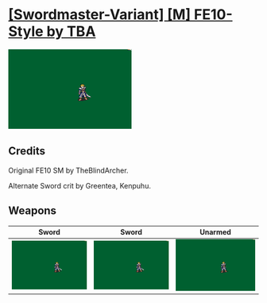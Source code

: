 # [\[Swordmaster-Variant\] \[M\] FE10-Style by TBA](./)
 

<img src="./1.%20Sword/Sword_000.png" alt="[Swordmaster-Variant] [M] FE10-Style by TBA standing" />

## Credits

Original FE10 SM by TheBlindArcher.

Alternate Sword crit by Greentea, Kenpuhu.

## Weapons
 

|Sword |Sword |Unarmed |
|  :---: | :---: | :---: |
| <img alt="Sword animation" src="./1.%20Sword/Sword.gif" /> | <img alt="Sword animation" src="./1.%20Sword%20(Alt%20Crit)/Sword.gif" /> | <img alt="Unarmed animation" src="./8.%20Unarmed/Unarmed.gif" /> |
